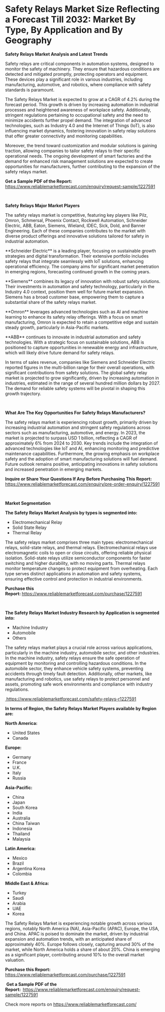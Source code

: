 <p><h1>Safety Relays Market Size Reflecting a Forecast Till 2032: Market By Type, By Application and By Geography</h1></p><p><strong>Safety Relays Market Analysis and Latest Trends</strong></p>
<p><p>Safety relays are critical components in automation systems, designed to monitor the safety of machinery. They ensure that hazardous conditions are detected and mitigated promptly, protecting operators and equipment. These devices play a significant role in various industries, including manufacturing, automotive, and robotics, where compliance with safety standards is paramount.</p><p>The Safety Relays Market is expected to grow at a CAGR of 4.2% during the forecast period. This growth is driven by increasing automation in industrial processes and heightened awareness of workplace safety. Additionally, stringent regulations pertaining to occupational safety and the need to minimize accidents further propel demand. The integration of advanced technologies, such as Industry 4.0 and the Internet of Things (IoT), is also influencing market dynamics, fostering innovation in safety relay solutions that offer greater connectivity and monitoring capabilities.</p><p>Moreover, the trend toward customization and modular solutions is gaining traction, allowing companies to tailor safety relays to their specific operational needs. The ongoing development of smart factories and the demand for enhanced risk management solutions are expected to create opportunities for manufacturers, further contributing to the expansion of the safety relays market.</p></p>
<p><strong>Get a Sample PDF of the Report:&nbsp;</strong> <a href="https://www.reliablemarketforecast.com/enquiry/request-sample/1227591?utm_campaign=2317&utm_medium=2&utm_source=Github&utm_content=ia&utm_term=18022025&utm_id=safety-relays">https://www.reliablemarketforecast.com/enquiry/request-sample/1227591</a></p>
<p>&nbsp;</p>
<p><strong>Safety Relays Major Market Players</strong></p>
<p><p>The safety relays market is competitive, featuring key players like Pilz, Omron, Schmersal, Phoenix Contact, Rockwell Automation, Schneider Electric, ABB, Eaton, Siemens, Wieland, IDEC, Sick, Dold, and Banner Engineering. Each of these companies contributes to the market with diverse product offerings and innovative solutions tailored for safety in industrial automation.</p><p>**Schneider Electric** is a leading player, focusing on sustainable growth strategies and digital transformation. Their extensive portfolio includes safety relays that integrate seamlessly with IoT solutions, enhancing operational efficiency. The company aims for significant market penetration in emerging regions, forecasting continued growth in the coming years.</p><p>**Siemens** combines its legacy of innovation with robust safety solutions. Their investments in automation and safety technology, particularly in the Industry 4.0 context, position them well for future market expansion. Siemens has a broad customer base, empowering them to capture a substantial share of the safety relays market.</p><p>**Omron** leverages advanced technologies such as AI and machine learning to enhance its safety relay offerings. With a focus on smart manufacturing, Omron is expected to retain a competitive edge and sustain steady growth, particularly in Asia-Pacific markets.</p><p>**ABB** continues to innovate in industrial automation and safety technologies. With a strategic focus on sustainable solutions, ABB is positioned to capture opportunities in renewable energy and infrastructure, which will likely drive future demand for safety relays.</p><p>In terms of sales revenue, companies like Siemens and Schneider Electric reported figures in the multi-billion range for their overall operations, with significant contributions from safety solutions. The global safety relay market is projected to grow significantly, driven by increasing automation in industries, estimated in the range of several hundred million dollars by 2027. The demand for reliable safety systems will be pivotal in shaping this growth trajectory.</p></p>
<p>&nbsp;</p>
<p><strong>What Are The Key Opportunities For Safety Relays Manufacturers?</strong></p>
<p><p>The safety relays market is experiencing robust growth, primarily driven by increasing industrial automation and stringent safety regulations across sectors such as manufacturing, automotive, and energy. In 2023, the market is projected to surpass USD 1 billion, reflecting a CAGR of approximately 6% from 2024 to 2030. Key trends include the integration of advanced technologies like IoT and AI, enhancing monitoring and predictive maintenance capabilities. Furthermore, the growing emphasis on workplace safety and the adoption of smart manufacturing solutions will fuel demand. Future outlook remains positive, anticipating innovations in safety solutions and increased penetration in emerging markets.</p></p>
<p><strong>Inquire or Share Your Questions If Any Before Purchasing This Report:</strong> <a href="https://www.reliablemarketforecast.com/enquiry/pre-order-enquiry/1227591?utm_campaign=2317&utm_medium=2&utm_source=Github&utm_content=ia&utm_term=18022025&utm_id=safety-relays">https://www.reliablemarketforecast.com/enquiry/pre-order-enquiry/1227591</a></p>
<p>&nbsp;</p>
<p><strong>Market Segmentation</strong></p>
<p><strong>The Safety Relays Market Analysis by types is segmented into:</strong></p>
<p><ul><li>Electromechanical Relay</li><li>Solid State Relay</li><li>Thermal Relay</li></ul></p>
<p><p>The safety relays market comprises three main types: electromechanical relays, solid-state relays, and thermal relays. Electromechanical relays use electromagnetic coils to open or close circuits, offering reliable physical isolation. Solid-state relays utilize semiconductor components for faster switching and higher durability, with no moving parts. Thermal relays monitor temperature changes to protect equipment from overheating. Each type serves distinct applications in automation and safety systems, ensuring effective control and protection in industrial environments.</p></p>
<p><strong>Purchase this Report:&nbsp;</strong><a href="https://www.reliablemarketforecast.com/purchase/1227591?utm_campaign=2317&utm_medium=2&utm_source=Github&utm_content=ia&utm_term=18022025&utm_id=safety-relays">https://www.reliablemarketforecast.com/purchase/1227591</a></p>
<p>&nbsp;</p>
<p><strong>The Safety Relays Market Industry Research by Application is segmented into:</strong></p>
<p><ul><li>Machine Industry</li><li>Automobile</li><li>Others</li></ul></p>
<p><p>The safety relays market plays a crucial role across various applications, particularly in the machine industry, automobile sector, and other industries. In the machine industry, safety relays ensure the safe operation of equipment by monitoring and controlling hazardous conditions. In the automobile sector, they enhance vehicle safety systems, preventing accidents through timely fault detection. Additionally, other markets, like manufacturing and robotics, use safety relays to protect personnel and assets, promoting safe work environments and compliance with industry regulations.</p></p>
<p><a href="https://www.reliablemarketforecast.com/safety-relays-r1227591?utm_campaign=2317&utm_medium=2&utm_source=Github&utm_content=ia&utm_term=18022025&utm_id=safety-relays">&nbsp;https://www.reliablemarketforecast.com/safety-relays-r1227591</a></p>
<p><strong>In terms of Region, the Safety Relays Market Players available by Region are:</strong></p>
<p>
    <p> <strong> North America: </strong>
        <ul>
            <li>United States</li>
            <li>Canada</li>
        </ul>
        </p> 
    <p> <strong> Europe: </strong>
        <ul>
            <li>Germany</li>
            <li>France</li>
            <li>U.K.</li>
            <li>Italy</li>
            <li>Russia</li>
        </ul>
        </p> 
    <p> <strong> Asia-Pacific: </strong>
        <ul>
            <li>China</li>
            <li>Japan</li>
            <li>South Korea</li>
            <li>India</li>
            <li>Australia</li>
            <li>China Taiwan</li>
            <li>Indonesia</li>
            <li>Thailand</li>
            <li>Malaysia</li>
        </ul>
        </p> 
    <p> <strong> Latin America: </strong>
        <ul>
            <li>Mexico</li>
            <li>Brazil</li>
            <li>Argentina Korea</li>
            <li>Colombia</li>
        </ul>
        </p> 
    <p> <strong> Middle East & Africa: </strong>
        <ul>
            <li>Turkey</li>
            <li>Saudi</li>
            <li>Arabia</li>
            <li>UAE</li>
            <li>Korea</li>
        </ul>
    </p>
    </p>
<p><p>The Safety Relays Market is experiencing notable growth across various regions, notably North America (NA), Asia-Pacific (APAC), Europe, the USA, and China. APAC is poised to dominate the market, driven by industrial expansion and automation trends, with an anticipated share of approximately 40%. Europe follows closely, capturing around 30% of the market, while North America holds a share of about 20%. China is emerging as a significant player, contributing around 10% to the overall market valuation.</p></p>
<p><strong>Purchase this Report: </strong><a href="https://www.reliablemarketforecast.com/purchase/1227591?utm_campaign=2317&utm_medium=2&utm_source=Github&utm_content=ia&utm_term=18022025&utm_id=safety-relays">https://www.reliablemarketforecast.com/purchase/1227591</a></p>
<p>&nbsp;<strong>Get a Sample PDF of the Report:&nbsp;&nbsp;</strong><a href="https://www.reliablemarketforecast.com/enquiry/request-sample/1227591?utm_campaign=2317&utm_medium=2&utm_source=Github&utm_content=ia&utm_term=18022025&utm_id=safety-relays">https://www.reliablemarketforecast.com/enquiry/request-sample/1227591</a></p>
<p><strong></strong></p>
<p>Check more reports on <a href="https://www.reliablemarketforecast.com/?utm_campaign=2317&utm_medium=2&utm_source=Github&utm_content=ia&utm_term=18022025&utm_id=safety-relays">https://www.reliablemarketforecast.com/</a></p>